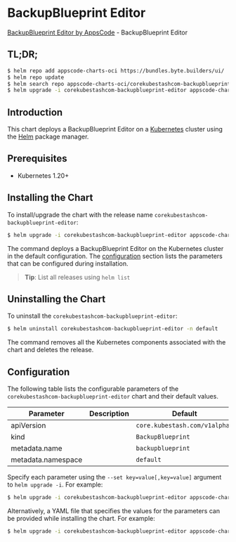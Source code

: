 # BackupBlueprint Editor

[BackupBlueprint Editor by AppsCode](https://appscode.com) - BackupBlueprint Editor

## TL;DR;

```bash
$ helm repo add appscode-charts-oci https://bundles.byte.builders/ui/
$ helm repo update
$ helm search repo appscode-charts-oci/corekubestashcom-backupblueprint-editor --version=v0.6.0
$ helm upgrade -i corekubestashcom-backupblueprint-editor appscode-charts-oci/corekubestashcom-backupblueprint-editor -n default --create-namespace --version=v0.6.0
```

## Introduction

This chart deploys a BackupBlueprint Editor on a [Kubernetes](http://kubernetes.io) cluster using the [Helm](https://helm.sh) package manager.

## Prerequisites

- Kubernetes 1.20+

## Installing the Chart

To install/upgrade the chart with the release name `corekubestashcom-backupblueprint-editor`:

```bash
$ helm upgrade -i corekubestashcom-backupblueprint-editor appscode-charts-oci/corekubestashcom-backupblueprint-editor -n default --create-namespace --version=v0.6.0
```

The command deploys a BackupBlueprint Editor on the Kubernetes cluster in the default configuration. The [configuration](#configuration) section lists the parameters that can be configured during installation.

> **Tip**: List all releases using `helm list`

## Uninstalling the Chart

To uninstall the `corekubestashcom-backupblueprint-editor`:

```bash
$ helm uninstall corekubestashcom-backupblueprint-editor -n default
```

The command removes all the Kubernetes components associated with the chart and deletes the release.

## Configuration

The following table lists the configurable parameters of the `corekubestashcom-backupblueprint-editor` chart and their default values.

|     Parameter      | Description |                 Default                  |
|--------------------|-------------|------------------------------------------|
| apiVersion         |             | <code>core.kubestash.com/v1alpha1</code> |
| kind               |             | <code>BackupBlueprint</code>             |
| metadata.name      |             | <code>backupblueprint</code>             |
| metadata.namespace |             | <code>default</code>                     |


Specify each parameter using the `--set key=value[,key=value]` argument to `helm upgrade -i`. For example:

```bash
$ helm upgrade -i corekubestashcom-backupblueprint-editor appscode-charts-oci/corekubestashcom-backupblueprint-editor -n default --create-namespace --version=v0.6.0 --set apiVersion=core.kubestash.com/v1alpha1
```

Alternatively, a YAML file that specifies the values for the parameters can be provided while
installing the chart. For example:

```bash
$ helm upgrade -i corekubestashcom-backupblueprint-editor appscode-charts-oci/corekubestashcom-backupblueprint-editor -n default --create-namespace --version=v0.6.0 --values values.yaml
```
